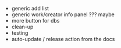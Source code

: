 - generic add list
- generic work/creator info panel ??? maybe
- more button for dbs
- clean-up
- testing
- auto-update / release action from the docs